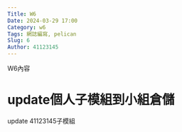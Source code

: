 ```yaml
---
Title: W6
Date: 2024-03-29 17:00
Category: w6
Tags: 網誌編寫, pelican
Slug: 6
Author: 41123145
---
```


W6內容

<!-- PELICAN_END_SUMMARY -->
# update個人子模組到小組倉儲
update 41123145子模組

